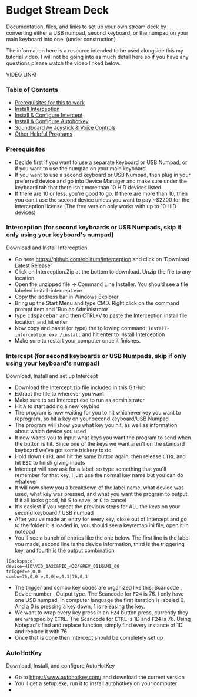 # Budget Stream Deck 
Documentation, files, and links to set up your own stream deck by converting either a USB numpad, second keyboard, or the numpad on your main keyboard into one. (under construction)

The information here is a resource intended to be used alongside this my tutorial video. I will not be going into as much detail here so if you have any questions please watch the video linked below.

VIDEO LINK!


### Table of Contents
- [Prerequisites for this to work](prerequisites)
- [Install Interception](interception)
- [Install & Configure Intercept](intercept)
- [Install & Configure Autohotkey](autohotkey)
- [Soundboard /w Joystick & Voice Controls](table-of-contents)
- [Other Helpful Programs](table-of-contents)

### Prerequisites
- Decide first if you want to use a separate keyboard or USB Numpad, or if you want to use the numpad on your main keyboard. 
- If you want to use a second keyboard or USB Numpad, then plug in your preferred device and go into Device Manager and make sure under the keyboard tab that there isn't more than 10 HID devices listed. 
- If there are 10 or less, you're good to go. If there are more than 10, then you can't use the second device unless you want to pay ~$2200 for the Interception license (The free version only works with up to 10 HID devices)


### Interception (for second keyboards or USB Numpads, skip if only using your keyboard's numpad)
Download and Install Interception
- Go here https://github.com/oblitum/Interception and click on 'Download Latest Release'
- Click on Interception.Zip at the bottom to download. Unzip the file to any location. 
- Open the unzipped file -> Command Line Installer. You should see a file labeled install-intercept.exe
- Copy the address bar in Windows Explorer
- Bring up the Start Menu and type CMD. Right click on the command prompt item and 'Run as Administrator'
- type <kbd>c</kbd><kbd>d</kbd><kbd>spacebar</kbd> and then CTRL+V to paste the Interception install file location, and hit enter
- Now copy and paste (or type) the following command: `install-interception.exe /install` and hit enter to install Interception
- Make sure to restart your computer once it finishes. 


### Intercept (for second keyboards or USB Numpads, skip if only using your keyboard's numpad)
Download, Install and set up Intercept
- Download the Intercept.zip file included in this GitHub
- Extract the file to wherever you want
- Make sure to set Intercept.exe to run as administrator
- Hit <kbd>A</kbd> to start adding a new keybind
- The program is now waiting for you to hit whichever key you want to reprogram, so hit a key on your second keyboard/USB Numpad
- The program will show you what key you hit, as well as information about which device you used
- It now wants you to input what keys you want the program to send when the button is hit. Since one of the keys we want aren't on the standard keyboard we've got some trickery to do
- Hold down <kbd>CTRL</kbd> and hit the same button again, then release <kbd>CTRL</kbd> and hit <kbd>ESC</kbd> to finish giving inputs
- Intercept will now ask for a label, so type something that you'll remember for that key, I just use the normal key name but you can do whatever
- It will now show you a breakdown of the label name, what device was used, what key was pressed, and what you want the program to output. If it all looks good, hit <kbd>S</kbd> to save, or <kbd>C</kbd> to cancel
- It's easiest if you repeat the previous steps for ALL the keys on your second keyboard / USB numpad
- After you've made an entry for every key, close out of Intercept and go to the folder it is loaded in, you should see a keyremap.ini file, open it in notepad
- You'll see a bunch of entries like the one below. The first line is the label you made, second line is the device information, third is the triggering key, and fourth is the output combination
```
[Backspace]
device=HID\VID_1A2C&PID_4324&REV_0110&MI_00
trigger=e,0,0
combo=76,0,0|e,0,0|e,0,1|76,0,1
``` 
- The trigger and combo key codes are organized like this: Scancode , Device number , Output type. The Scancode for <kbd>F24</kbd> is 76. I only have one USB numpad, in computer language the first iteration is labeled 0. And a 0 is pressing a key down, 1 is releasing the key. 
- We want to wrap every key press in an <kbd>F24</kbd> button press, currently they are wrapped by <kbd>CTRL</kbd>. The Scancode for <kbd>CTRL</kbd> is 1D and <kbd>F24</kbd> is 76. Using Notepad's find and replace function, simply find every instance of 1D and replace it with 76
- Once that is done then Intercept should be completely set up

### AutoHotKey
Download, Install, and configure AutoHotKey
- Go to https://www.autohotkey.com/ and download the current version
- You'll get a setup.exe, run it to install autohotkey on your computer
- 








